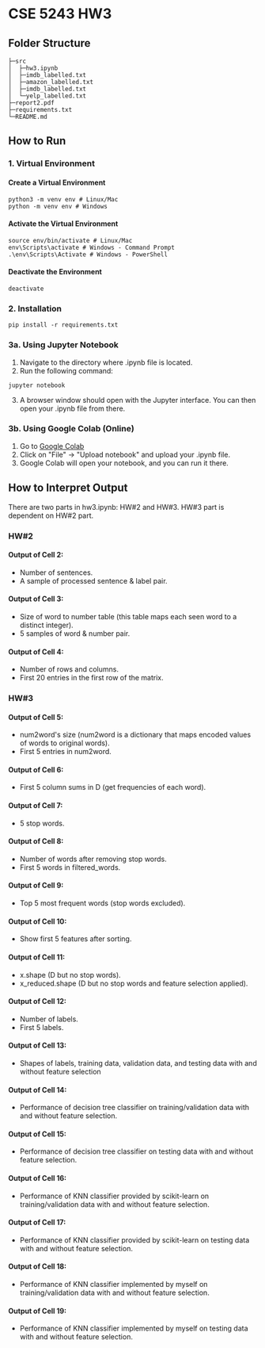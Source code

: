 # CSE 5243 HW3
## Folder Structure
```
├─src
│  ├─hw3.ipynb    
│  ├─imdb_labelled.txt                            
│  ├─amazon_labelled.txt   
│  ├─imdb_labelled.txt          
│  └─yelp_labelled.txt
├─report2.pdf
├─requirements.txt        
└─README.md
```
## How to Run
### 1. Virtual Environment
#### Create a Virtual Environment
```
python3 -m venv env # Linux/Mac
python -m venv env # Windows
```
#### Activate the Virtual Environment
```
source env/bin/activate # Linux/Mac
env\Scripts\activate # Windows - Command Prompt
.\env\Scripts\Activate # Windows - PowerShell
```
#### Deactivate the Environment
```
deactivate
```
### 2. Installation
```
pip install -r requirements.txt
```
### 3a. Using Jupyter Notebook
1. Navigate to the directory where .ipynb file is located.
2. Run the following command:
```
jupyter notebook
```
3. A browser window should open with the Jupyter interface. You can then open your .ipynb file from there.
### 3b. Using Google Colab (Online)
1. Go to [Google Colab](https://colab.research.google.com/)
2. Click on "File" → "Upload notebook" and upload your .ipynb file.
3. Google Colab will open your notebook, and you can run it there.
## How to Interpret Output
There are two parts in hw3.ipynb: HW#2 and HW#3. HW#3 part is dependent on HW#2 part.
### HW#2
#### Output of Cell 2: 
- Number of sentences.
- A sample of processed sentence & label pair.
#### Output of Cell 3:
- Size of word to number table (this table maps each seen word to a distinct integer).
- 5 samples of word & number pair.
#### Output of Cell 4:
- Number of rows and columns.
- First 20 entries in the first row of the matrix.
### HW#3
#### Output of Cell 5:
- num2word's size (num2word is a dictionary that maps encoded values of words to original words).
- First 5 entries in num2word.
#### Output of Cell 6:
- First 5 column sums in D (get frequencies of each word).
#### Output of Cell 7:
- 5 stop words.
#### Output of Cell 8:
- Number of words after removing stop words.
- First 5 words in filtered_words.
#### Output of Cell 9:
- Top 5 most frequent words (stop words excluded).
#### Output of Cell 10:
- Show first 5 features after sorting.
#### Output of Cell 11:
- x.shape (D but no stop words).
- x_reduced.shape (D but no stop words and feature selection applied).
#### Output of Cell 12:
- Number of labels.
- First 5 labels.
#### Output of Cell 13:
- Shapes of labels, training data, validation data, and testing data with and without feature selection
#### Output of Cell 14:
- Performance of decision tree classifier on training/validation data with and without feature selection.
#### Output of Cell 15:
- Performance of decision tree classifier on testing data with and without feature selection.
#### Output of Cell 16:
- Performance of KNN classifier provided by scikit-learn on training/validation data with and without feature selection.
#### Output of Cell 17:
- Performance of KNN classifier provided by scikit-learn on testing data with and without feature selection.
#### Output of Cell 18:
- Performance of KNN classifier implemented by myself on training/validation data with and without feature selection.
#### Output of Cell 19:
- Performance of KNN classifier implemented by myself on testing data with and without feature selection.